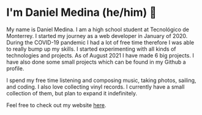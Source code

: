 # I'm Daniel Medina (he/him) :wave:

My name is Daniel Medina. I am a high school student at Tecnológico de Monterrey. I started my journey as a web developer in January of 2020. During the COVID-19 pandemic I had a lot of free time therefore I was able to really bump up my skills. I started experimenting with all kinds of technologies and projects. As of August 2021 I have made 6 big projects. I have also done some small projects which can be found in my Github a profile.


I spend my free time listening and composing music, taking photos, sailing, and coding. I also love collecting vinyl records. I currently have a small collection of them, but plan to expand it indefinitely.

Feel free to check out my website [here](https://medina.dev). 
